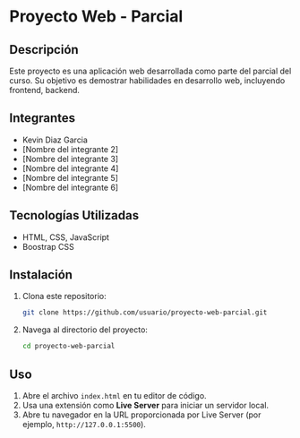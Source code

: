 # Proyecto Web - Parcial

## Descripción
Este proyecto es una aplicación web desarrollada como parte del parcial del curso. Su objetivo es demostrar habilidades en desarrollo web, incluyendo frontend, backend.



## Integrantes
- Kevin Diaz Garcia
- [Nombre del integrante 2]
- [Nombre del integrante 3]
- [Nombre del integrante 4]
- [Nombre del integrante 5]
- [Nombre del integrante 6]

## Tecnologías Utilizadas
- HTML, CSS, JavaScript
- Boostrap CSS

## Instalación
1. Clona este repositorio:
   ```bash
   git clone https://github.com/usuario/proyecto-web-parcial.git
   ```
2. Navega al directorio del proyecto:
   ```bash
   cd proyecto-web-parcial
   ```

## Uso
1. Abre el archivo `index.html` en tu editor de código.
2. Usa una extensión como **Live Server** para iniciar un servidor local.
3. Abre tu navegador en la URL proporcionada por Live Server (por ejemplo, `http://127.0.0.1:5500`).

